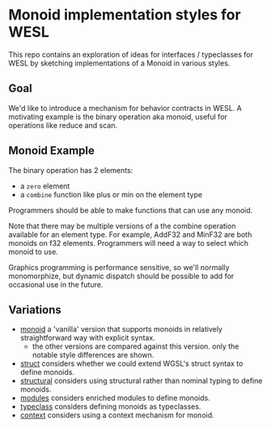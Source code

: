 # Monoid implementation styles for WESL

This repo contains an exploration of ideas for
interfaces / typeclasses 
for WESL by sketching implementations
of a Monoid in various styles.

## Goal
We'd like to introduce a mechanism for behavior
contracts in WESL. 
A motivating example is the binary operation aka monoid,
useful for operations like reduce and scan.

## Monoid Example
The binary operation has 2 elements:
- a `zero` element
- a `combine` function like plus or min on the element type

Programmers should be able to make functions 
that can use any monoid.

Note that there may be multiple versions of a the combine operation available for an element type.
For example, AddF32 and MinF32 are both monoids on f32 elements.
Programmers will need a way to select which monoid to use.

Graphics programming is performance sensitive, so we'll
normally monomorphize, 
but dynamic dispatch should be possible to add for occasional
use in the future.

## Variations

- [monoid](./monoid.wesl) a 'vanilla' version that supports 
monoids in relatively straightforward way with explicit syntax.
  - the other versions are compared against this version.
   only the notable style differences are shown.
- [struct](./struct.wesl) considers whether we could extend WGSL's struct syntax to define monoids.
- [structural](./structural.wesl) considers using structural rather than nominal typing to define monoids.
- [modules](./modules.wesl) considers enriched modules to define monoids.
- [typeclass](./typeclass.wesl) considers defining monoids as typeclasses.
- [context](./context.wesl) considers using a context mechanism for monoid.
